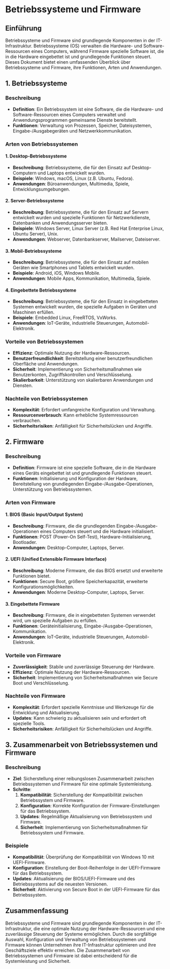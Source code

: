 # Betriebssysteme und Firmware

## Einführung

Betriebssysteme und Firmware sind grundlegende Komponenten in der IT-Infrastruktur. Betriebssysteme (OS) verwalten die Hardware- und Software-Ressourcen eines Computers, während Firmware spezielle Software ist, die in die Hardware eingebettet ist und grundlegende Funktionen steuert. Dieses Dokument bietet einen umfassenden Überblick über Betriebssysteme und Firmware, ihre Funktionen, Arten und Anwendungen.

## 1. Betriebssysteme

### Beschreibung
- **Definition**: Ein Betriebssystem ist eine Software, die die Hardware- und Software-Ressourcen eines Computers verwaltet und Anwendungsprogrammen gemeinsame Dienste bereitstellt.
- **Funktionen**: Verwaltung von Prozessen, Speicher, Dateisystemen, Eingabe-/Ausgabegeräten und Netzwerkkommunikation.

### Arten von Betriebssystemen

#### 1. Desktop-Betriebssysteme
- **Beschreibung**: Betriebssysteme, die für den Einsatz auf Desktop-Computern und Laptops entwickelt wurden.
- **Beispiele**: Windows, macOS, Linux (z.B. Ubuntu, Fedora).
- **Anwendungen**: Büroanwendungen, Multimedia, Spiele, Entwicklungsumgebungen.

#### 2. Server-Betriebssysteme
- **Beschreibung**: Betriebssysteme, die für den Einsatz auf Servern entwickelt wurden und spezielle Funktionen für Netzwerkdienste, Datenbanken und Anwendungsserver bieten.
- **Beispiele**: Windows Server, Linux Server (z.B. Red Hat Enterprise Linux, Ubuntu Server), Unix.
- **Anwendungen**: Webserver, Datenbankserver, Mailserver, Dateiserver.

#### 3. Mobil-Betriebssysteme
- **Beschreibung**: Betriebssysteme, die für den Einsatz auf mobilen Geräten wie Smartphones und Tablets entwickelt wurden.
- **Beispiele**: Android, iOS, Windows Mobile.
- **Anwendungen**: Mobile Apps, Kommunikation, Multimedia, Spiele.

#### 4. Eingebettete Betriebssysteme
- **Beschreibung**: Betriebssysteme, die für den Einsatz in eingebetteten Systemen entwickelt wurden, die spezielle Aufgaben in Geräten und Maschinen erfüllen.
- **Beispiele**: Embedded Linux, FreeRTOS, VxWorks.
- **Anwendungen**: IoT-Geräte, industrielle Steuerungen, Automobil-Elektronik.

### Vorteile von Betriebssystemen
- **Effizienz**: Optimale Nutzung der Hardware-Ressourcen.
- **Benutzerfreundlichkeit**: Bereitstellung einer benutzerfreundlichen Oberfläche und Anwendungen.
- **Sicherheit**: Implementierung von Sicherheitsmaßnahmen wie Benutzerkonten, Zugriffskontrollen und Verschlüsselung.
- **Skalierbarkeit**: Unterstützung von skalierbaren Anwendungen und Diensten.

### Nachteile von Betriebssystemen
- **Komplexität**: Erfordert umfangreiche Konfiguration und Verwaltung.
- **Ressourcenverbrauch**: Kann erhebliche Systemressourcen verbrauchen.
- **Sicherheitsrisiken**: Anfälligkeit für Sicherheitslücken und Angriffe.

## 2. Firmware

### Beschreibung
- **Definition**: Firmware ist eine spezielle Software, die in die Hardware eines Geräts eingebettet ist und grundlegende Funktionen steuert.
- **Funktionen**: Initialisierung und Konfiguration der Hardware, Bereitstellung von grundlegenden Eingabe-/Ausgabe-Operationen, Unterstützung von Betriebssystemen.

### Arten von Firmware

#### 1. BIOS (Basic Input/Output System)
- **Beschreibung**: Firmware, die die grundlegenden Eingabe-/Ausgabe-Operationen eines Computers steuert und die Hardware initialisiert.
- **Funktionen**: POST (Power-On Self-Test), Hardware-Initialisierung, Bootloader.
- **Anwendungen**: Desktop-Computer, Laptops, Server.

#### 2. UEFI (Unified Extensible Firmware Interface)
- **Beschreibung**: Moderne Firmware, die das BIOS ersetzt und erweiterte Funktionen bietet.
- **Funktionen**: Secure Boot, größere Speicherkapazität, erweiterte Konfigurationsmöglichkeiten.
- **Anwendungen**: Moderne Desktop-Computer, Laptops, Server.

#### 3. Eingebettete Firmware
- **Beschreibung**: Firmware, die in eingebetteten Systemen verwendet wird, um spezielle Aufgaben zu erfüllen.
- **Funktionen**: Geräteinitialisierung, Eingabe-/Ausgabe-Operationen, Kommunikation.
- **Anwendungen**: IoT-Geräte, industrielle Steuerungen, Automobil-Elektronik.

### Vorteile von Firmware
- **Zuverlässigkeit**: Stabile und zuverlässige Steuerung der Hardware.
- **Effizienz**: Optimale Nutzung der Hardware-Ressourcen.
- **Sicherheit**: Implementierung von Sicherheitsmaßnahmen wie Secure Boot und Verschlüsselung.

### Nachteile von Firmware
- **Komplexität**: Erfordert spezielle Kenntnisse und Werkzeuge für die Entwicklung und Aktualisierung.
- **Updates**: Kann schwierig zu aktualisieren sein und erfordert oft spezielle Tools.
- **Sicherheitsrisiken**: Anfälligkeit für Sicherheitslücken und Angriffe.

## 3. Zusammenarbeit von Betriebssystemen und Firmware

### Beschreibung
- **Ziel**: Sicherstellung einer reibungslosen Zusammenarbeit zwischen Betriebssystemen und Firmware für eine optimale Systemleistung.
- **Schritte**:
  1. **Kompatibilität**: Sicherstellung der Kompatibilität zwischen Betriebssystem und Firmware.
  2. **Konfiguration**: Korrekte Konfiguration der Firmware-Einstellungen für das Betriebssystem.
  3. **Updates**: Regelmäßige Aktualisierung von Betriebssystem und Firmware.
  4. **Sicherheit**: Implementierung von Sicherheitsmaßnahmen für Betriebssystem und Firmware.

### Beispiele
- **Kompatibilität**: Überprüfung der Kompatibilität von Windows 10 mit UEFI-Firmware.
- **Konfiguration**: Einstellung der Boot-Reihenfolge in der UEFI-Firmware für das Betriebssystem.
- **Updates**: Aktualisierung der BIOS/UEFI-Firmware und des Betriebssystems auf die neuesten Versionen.
- **Sicherheit**: Aktivierung von Secure Boot in der UEFI-Firmware für das Betriebssystem.

## Zusammenfassung

Betriebssysteme und Firmware sind grundlegende Komponenten in der IT-Infrastruktur, die eine optimale Nutzung der Hardware-Ressourcen und eine zuverlässige Steuerung der Systeme ermöglichen. Durch die sorgfältige Auswahl, Konfiguration und Verwaltung von Betriebssystemen und Firmware können Unternehmen ihre IT-Infrastruktur optimieren und ihre Geschäftsziele effektiv erreichen. Die Zusammenarbeit von Betriebssystemen und Firmware ist dabei entscheidend für die Systemleistung und Sicherheit.